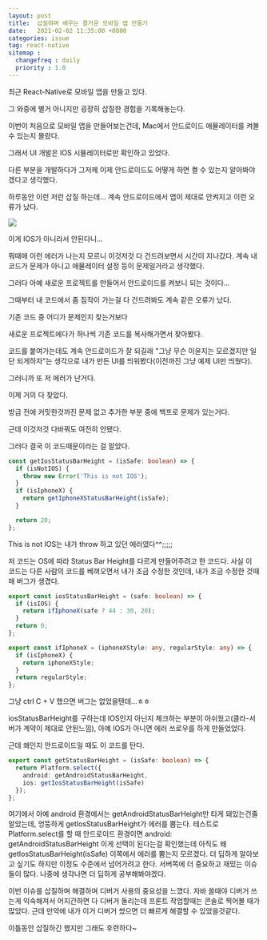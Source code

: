 ```yaml
---
layout: post
title:  삽질하며 배우는 즐거운 모바일 앱 만들기
date:   2021-02-02 11:35:00 +0800
categories: issue
tag: react-native
sitemap :
  changefreq : daily
  priority : 1.0
---
```


최근 React-Native로 모바일 앱을 만들고 있다.

그 와중에 별거 아니지만 굉장히 삽질한 경험을 기록해놓는다.

이번이 처음으로 모바일 앱을 만들어보는건데, Mac에서 안드로이드 애뮬레이터를 켜볼 수 있는지 몰랐다.

그래서 UI 개발은 IOS 시뮬레이터로만 확인하고 있었다.

다른 부분을 개발하다가 그저께 이제 안드로이드도 어떻게 하면 켤 수 있는지 알아봐야겠다고 생각했다.

하루동안 이런 저런 삽질 하는데... 계속 안드로이드에서 앱이 제대로 안켜지고 이런 오류가 났다.

![](http://dl.dropbox.com/s/j68r67o1fxlq1ax/%EC%8A%A4%ED%81%AC%EB%A6%B0%EC%83%B7%202021-02-03%20%EC%98%A4%EC%A0%84%2011.04.35.png?)

이게 IOS가 아니라서 안된다니...

뭐때매 이런 에러가 나는지 모르니 이것저것 다 건드려보면서 시간이 지나갔다. 계속 내 코드가 문제가 아니고 애뮬레이터 설정 등이 문제일거라고 생각했다.

그러다 아예 새로운 프로젝트를 만들어서 안드로이드를 켜보니 되는 것이다...

그때부터 내 코드에서 좀 짐작이 가는걸 다 건드려봐도 계속 같은 오류가 났다.

기존 코드 중 어디가 문제인지 찾는거보다

새로운 프로젝트에다가 하나씩 기존 코드를 복사해가면서 찾아봤다.

코드를 붙여가는데도 계속 안드로이드가 잘 되길래 "그냥 무슨 이윤지는 모르겠지만 일단 되게하자"는 생각으로 내가 만든 UI를 띄워봤다(이전까진 그냥 예제 UI만 띄웠다).

그러니까 또 저 에러가 난거다.

이제 거의 다 찾았다.

방금 전에 커밋한것까진 문제 없고 추가한 부분 중에 백프로 문제가 있는거다.

근데 이것저것 다바꿔도 여전히 안됐다.

그러다 결국 이 코드때문이라는 걸 알았다.

```typescript
const getIosStatusBarHeight = (isSafe: boolean) => {
  if (isNotIOS) {
    throw new Error('This is not IOS');
  }
  if (isIphoneX) {
    return getIphoneXStatusBarHeight(isSafe);
  }

  return 20;
};
```

This is not IOS는 내가 throw 하고 있던 에러였다^^;;;;;

저 코드는 OS에 따라 Status Bar Height를 다르게 만들어주려고 한 코드다. 사실 이 코드는 다른 사람의 코드를 베껴오면서 내가 조금 수정한 것인데, 내가 조금 수정한 것때매 버그가 생겼다.

```typescript
export const iosStatusBarHeight = (safe: boolean) => {
  if (isIOS) {
    return ifIphoneX(safe ? 44 : 30, 20);
  }
  return 0;
};

export const ifIphoneX = (iphoneXStyle: any, regularStyle: any) => {
  if (isIphoneX) {
    return iphoneXStyle;
  }
  return regularStyle;
};
```

그냥 ctrl C + V 했으면 버그는 없었을텐데...ㅎㅎ

iosStatusBarHeight를 구하는데 IOS인지 아닌지 체크하는 부분이 아쉬웠고(클라-서버가 계약이 제대로 안된느낌), 아예 IOS가 아니면 에러 쓰로우를 하게 만들었었다.

근데 왜인지 안드로이드일 때도 이 코드를 탄다.

```typescript
export const getStatusBarHeight = (isSafe: boolean) => {
  return Platform.select({
    android: getAndroidStatusBarHeight,
    ios: getIosStatusBarHeight(isSafe)
  });
};
```

여기에서 아예 android 환경에서는 getAndroidStatusBarHeight만 타게 돼있는건줄알았는데, 엉뚱하게 getIosStatusBarHeight가 에러를 뿜는다. 테스트로 Platform.select를 할 때 안드로이드 환경이면 android: getAndroidStatusBarHeight 이게 선택이 된다는걸 확인했는데 아직도 왜 getIosStatusBarHeight(isSafe) 이쪽에서 에러를 뿜는지 모르겠다. 더 딥하게 알아보고 싶기도 하지만 이정도 수준에서 넘어가려고 한다. 서버쪽에 더 중요하고 재밌는 이슈들이 많다. 나중에 생각나면 더 딥하게 공부해봐야겠다.

이번 이슈를 삽질하며 해결하며 디버거 사용의 중요성을 느꼈다. 자바 쓸때야 디버거 쓰는게 익숙해져서 어지간하면 다 디버거 돌리는데 프론트 작업할때는 콘솔로 찍어볼 때가 많았다. 근데 만약에 내가 이거 디버거 썼으면 더 빠르게 해결할 수 있었을것같다.

이틀동안 삽질하긴 했지만 그래도 후련하다~